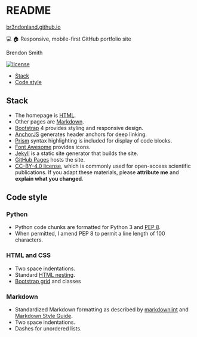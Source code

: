 # README

[br3ndonland.github.io](https://br3ndonland.github.io)

:computer: :house: Responsive, mobile-first GitHub portfolio site

Brendon Smith

[![license](https://img.shields.io/badge/license-CC--BY--4.0%20-blue.svg)](https://creativecommons.org/licenses/by/4.0/)

- [Stack](#stack)
- [Code style](#code-style)

## Stack

- The homepage is [HTML](https://developer.mozilla.org/en-US/docs/Web/HTML).
- Other pages are [Markdown](https://www.markdownguide.org/).
- [Bootstrap](https://getbootstrap.com/) 4 provides styling and responsive design.
- [AnchorJS](https://www.bryanbraun.com/anchorjs/) generates header anchors for deep linking.
- [Prism](http://prismjs.com/) syntax highlighting is included for display of code blocks.
- [Font Awesome](https://fontawesome.com/) provides icons.
- [Jekyll](https://jekyllrb.com/) is a static site generator that builds the site.
- [GitHub Pages](https://pages.github.com/) hosts the site.
- [CC-BY-4.0 license](https://creativecommons.org/licenses/by/4.0/), which is commonly used for open-access scientific publications. If you adapt these materials, please **attribute me** and **explain what you changed**.

## Code style

### Python

- Python code chunks are formatted for Python 3 and [PEP 8](http://pep8.org/).
- When permitted, I amend PEP 8 to permit a line length of 100 characters.

### HTML and CSS

- Two space indentations.
- Standard [HTML nesting](https://developer.mozilla.org/en-US/docs/Learn/Getting_started_with_the_web/HTML_basics).
- [Bootstrap grid](https://getbootstrap.com/docs/4.1/layout/grid/) and classes

### Markdown

- Standardized Markdown formatting as described by [markdownlint](https://github.com/DavidAnson/markdownlint) and [Markdown Style Guide](http://www.cirosantilli.com/markdown-style-guide/).
- Two space indentations.
- Dashes for unordered lists.